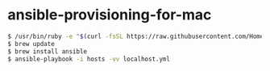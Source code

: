# ansible-provisioning-for-mac

```bash
$ /usr/bin/ruby -e "$(curl -fsSL https://raw.githubusercontent.com/Homebrew/install/master/install)"
$ brew update
$ brew install ansible
$ ansible-playbook -i hosts -vv localhost.yml
```
